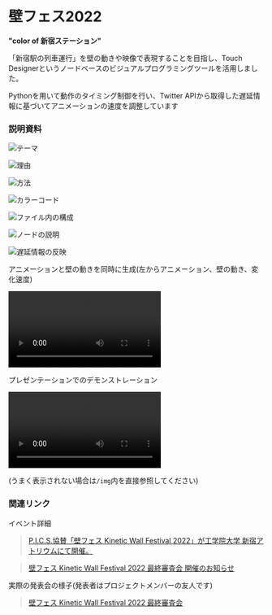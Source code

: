 # 壁フェス2022

**"color of 新宿ステーション"**

「新宿駅の列車運行」を壁の動きや映像で表現することを目指し、Touch Designerというノードベースのビジュアルプログラミングツールを活用しました。

Pythonを用いて動作のタイミング制御を行い、Twitter APIから取得した遅延情報に基づいてアニメーションの速度を調整しています

### 説明資料

![テーマ](img/thema.png)

![理由](img/purpose.png)

![方法](img/howto.png)

![カラーコード](img/colorcode.png)

![ファイル内の構成](img/fileexplain.png)

![ノードの説明](img/nodeexplain.png)

![遅延情報の反映](img/delayoutput.png)

アニメーションと壁の動きを同時に生成(左からアニメーション、壁の動き、変化速度)

<video src="img/td1013c.mov" controls="true"></video>

プレゼンテーションでのデモンストレーション

<video src="img/プレゼン用.mp4" controls="true"></video>

(うまく表示されない場合は`/img`内を直接参照してください)

### 関連リンク

イベント詳細

> [P.I.C.S.協賛「壁フェス Kinetic Wall Festival 2022」が工学院大学 新宿アトリウムにて開催。](https://www.pics.tokyo/news/2022/kinetic-wall-festival2022/)

> [壁フェス Kinetic Wall Festival 2022 最終審査会 開催のお知らせ](https://www.kogakuin.ac.jp/atrium/news/2022120101.html)

実際の発表会の様子(発表者はプロジェクトメンバーの友人です)

> [壁フェス Kinetic Wall Festival 2022 最終審査会](https://youtu.be/mpwVf4jXQho?t=1719)
